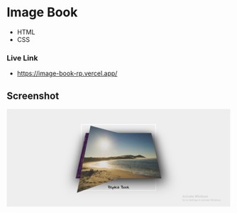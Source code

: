 # Image Book

- HTML
- CSS


### Live Link

- https://image-book-rp.vercel.app/





## Screenshot


![App Screenshot](https://github.com/Rahul-Bhutaiya/Image-Book/blob/main/project-screenshot/image%20book.png?raw=true)


